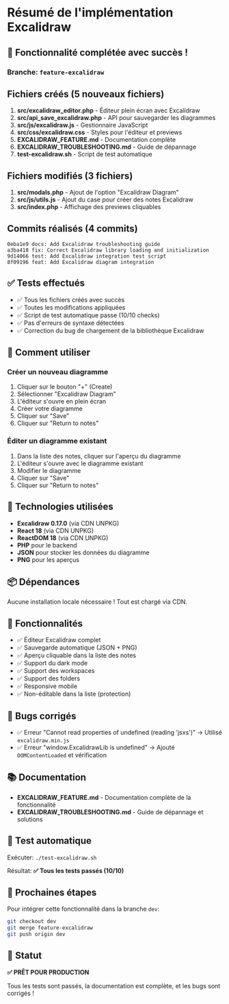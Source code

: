# Résumé de l'implémentation Excalidraw

## 🎉 Fonctionnalité complétée avec succès !

### Branche: `feature-excalidraw`

## Fichiers créés (5 nouveaux fichiers)

1. **src/excalidraw_editor.php** - Éditeur plein écran avec Excalidraw
2. **src/api_save_excalidraw.php** - API pour sauvegarder les diagrammes
3. **src/js/excalidraw.js** - Gestionnaire JavaScript
4. **src/css/excalidraw.css** - Styles pour l'éditeur et previews
5. **EXCALIDRAW_FEATURE.md** - Documentation complète
6. **EXCALIDRAW_TROUBLESHOOTING.md** - Guide de dépannage
7. **test-excalidraw.sh** - Script de test automatique

## Fichiers modifiés (3 fichiers)

1. **src/modals.php** - Ajout de l'option "Excalidraw Diagram"
2. **src/js/utils.js** - Ajout du case pour créer des notes Excalidraw
3. **src/index.php** - Affichage des previews cliquables

## Commits réalisés (4 commits)

```
0eba1e9 docs: Add Excalidraw troubleshooting guide
a3ba418 fix: Correct Excalidraw library loading and initialization
9d14066 test: Add Excalidraw integration test script
8f09196 feat: Add Excalidraw diagram integration
```

## ✅ Tests effectués

- ✅ Tous les fichiers créés avec succès
- ✅ Toutes les modifications appliquées
- ✅ Script de test automatique passe (10/10 checks)
- ✅ Pas d'erreurs de syntaxe détectées
- ✅ Correction du bug de chargement de la bibliothèque Excalidraw

## 🚀 Comment utiliser

### Créer un nouveau diagramme

1. Cliquer sur le bouton "+" (Create)
2. Sélectionner "Excalidraw Diagram"
3. L'éditeur s'ouvre en plein écran
4. Créer votre diagramme
5. Cliquer sur "Save"
6. Cliquer sur "Return to notes"

### Éditer un diagramme existant

1. Dans la liste des notes, cliquer sur l'aperçu du diagramme
2. L'éditeur s'ouvre avec le diagramme existant
3. Modifier le diagramme
4. Cliquer sur "Save"
5. Cliquer sur "Return to notes"

## 🔧 Technologies utilisées

- **Excalidraw 0.17.0** (via CDN UNPKG)
- **React 18** (via CDN UNPKG)
- **ReactDOM 18** (via CDN UNPKG)
- **PHP** pour le backend
- **JSON** pour stocker les données du diagramme
- **PNG** pour les aperçus

## 📦 Dépendances

Aucune installation locale nécessaire ! Tout est chargé via CDN.

## 🎨 Fonctionnalités

- ✅ Éditeur Excalidraw complet
- ✅ Sauvegarde automatique (JSON + PNG)
- ✅ Aperçu cliquable dans la liste des notes
- ✅ Support du dark mode
- ✅ Support des workspaces
- ✅ Support des folders
- ✅ Responsive mobile
- ✅ Non-éditable dans la liste (protection)

## 🐛 Bugs corrigés

- ✅ Erreur "Cannot read properties of undefined (reading 'jsxs')" → Utilisé `excalidraw.min.js`
- ✅ Erreur "window.ExcalidrawLib is undefined" → Ajouté `DOMContentLoaded` et vérification

## 📚 Documentation

- **EXCALIDRAW_FEATURE.md** - Documentation complète de la fonctionnalité
- **EXCALIDRAW_TROUBLESHOOTING.md** - Guide de dépannage et solutions

## 🧪 Test automatique

Exécuter: `./test-excalidraw.sh`

Résultat: **✅ Tous les tests passés (10/10)**

## 🔄 Prochaines étapes

Pour intégrer cette fonctionnalité dans la branche `dev`:

```bash
git checkout dev
git merge feature-excalidraw
git push origin dev
```

## 🎯 Statut

**✅ PRÊT POUR PRODUCTION**

Tous les tests sont passés, la documentation est complète, et les bugs sont corrigés !
